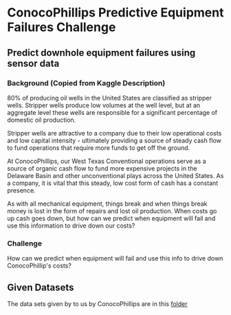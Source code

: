 # ConocoPhillips Predictive Equipment Failures Challenge

## Predict downhole equipment failures using sensor data

### Background (Copied from Kaggle Description)

80% of producing oil wells in the United States are classified as stripper wells. Stripper wells produce low volumes at the well level, but at an aggregate level these wells are responsible for a significant percentage of domestic oil production.

Stripper wells are attractive to a company due to their low operational costs and low capital intensity - ultimately providing a source of steady cash flow to fund operations that require more funds to get off the ground.

At ConocoPhillips, our West Texas Conventional operations serve as a source of organic cash flow to fund more expensive projects in the Delaware Basin and other unconventional plays across the United States. As a company, it is vital that this steady, low cost form of cash has a constant presence.

As with all mechanical equipment, things break and when things break money is lost in the form of repairs and lost oil production. When costs go up cash goes down, but how can we predict when equipment will fail and use this information to drive down our costs?

### Challenge

How can we predict when equipment will fail and use this info to drive down ConocoPhillip's costs?

## Given Datasets

The data sets given by to us by ConocoPhillips are in this [folder](./equipfails)

